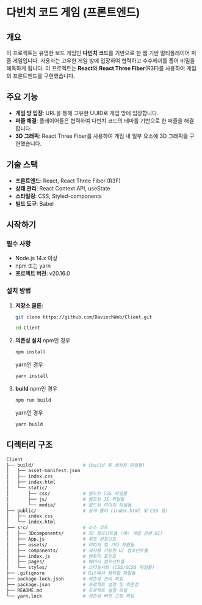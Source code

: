 # 다빈치 코드 게임 (프론트엔드)

## 개요

이 프로젝트는 유명한 보드 게임인 **다빈치 코드**를 기반으로 한 웹 기반 멀티플레이어 퍼즐 게임입니다. 사용자는 고유한 게임 방에 입장하여 협력하고 수수께끼를 풀어 비밀을 해독하게 됩니다. 이 프로젝트는 **React**와 **React Three Fiber**(R3F)를 사용하여 게임의 프론트엔드를 구현했습니다.

## 주요 기능

- **게임 방 입장**: URL을 통해 고유한 UUID로 게임 방에 입장합니다.
- **퍼즐 해결**: 플레이어들은 협력하여 다빈치 코드의 테마를 기반으로 한 퍼즐을 해결합니다.
- **3D 그래픽**: React Three Fiber를 사용하여 게임 내 일부 요소에 3D 그래픽을 구현했습니다.

## 기술 스택

- **프론트엔드**: React, React Three Fiber (R3F)
- **상태 관리**: React Context API, useState
- **스타일링**: CSS, Styled-components
- **빌드 도구**: Babel

## 시작하기

### 필수 사항

- Node.js 14.x 이상
- npm 또는 yarn
- **프로젝트 버전**: v20.16.0

### 설치 방법

1. **저장소 클론:**

   ``` bash
   git clone https://github.com/DavinchWeb/Client.git
   
   cd Client
   ```
2. **의존성 설치**
   npm인 경우
   ```bash
   npm install
   ```
   yarn인 경우
   ```bash
   yarn install
   ```
3. **build**
   npm인 경우
   ```bash
   npm run build
   ```
   yarn인 경우
   ```bash
   yarn build
   ```
## 디렉터리 구조
```bash
Client
├── build/                  # (build 후 생성된 파일들)
│   ├── asset-manifest.json
│   ├── index.css
│   ├── index.html
│   └── static/
│       ├── css/            # 빌드된 CSS 파일들
│       ├── js/             # 빌드된 JS 파일들
│       └── media/          # 빌드된 이미지 파일들
├── public/                 # 공개 폴더 (index.html 및 CSS 등)
│   ├── index.css
│   └── index.html
├── src/                    # 소스 코드
│   ├── 3Dcomponents/       # 3D 컴포넌트들 (예: 게임 관련 UI)
│   ├── App.js              # 루트 컴포넌트
│   ├── assets/             # 이미지 및 기타 자원들
│   ├── components/         # 재사용 가능한 UI 컴포넌트들
│   ├── index.js            # 엔트리 포인트
│   ├── pages/              # 페이지 컴포넌트들
│   └── styles/             # 스타일시트 (CSS/SCSS 파일들)
├── .gitignore              # Git에서 제외할 파일들
├── package-lock.json       # 의존성 관리 파일
├── package.json            # 프로젝트 설정 및 의존성
├── README.md               # 프로젝트 설명 파일
└── yarn.lock               # 의존성 버전 고정 파일

```
